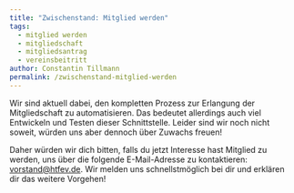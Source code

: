 ```yaml
---
title: "Zwischenstand: Mitglied werden"
tags:
  - mitglied werden
  - mitgliedschaft
  - mitgliedsantrag
  - vereinsbeitritt
author: Constantin Tillmann
permalink: /zwischenstand-mitglied-werden
---
```


Wir sind aktuell dabei, den kompletten Prozess zur Erlangung der Mitgliedschaft zu automatisieren. Das bedeutet allerdings auch viel Entwickeln und Testen dieser Schnittstelle. Leider sind wir noch nicht soweit, würden uns aber dennoch über Zuwachs freuen!

Daher würden wir dich bitten, falls du jetzt Interesse hast Mitglied zu werden, uns über die folgende E-Mail-Adresse zu kontaktieren: [vorstand@htfev.de](mailto:vorstand@htfev.de). Wir melden uns schnellstmöglich bei dir und erklären dir das weitere Vorgehen!